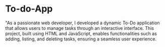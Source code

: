 # To-do-App

"As a passionate web developer, I developed a dynamic To-Do application that allows users to manage tasks through an interactive interface. This project, built using HTML and JavaScript, enables functionalities such as adding, listing, and deleting tasks, ensuring a seamless user experience. 
